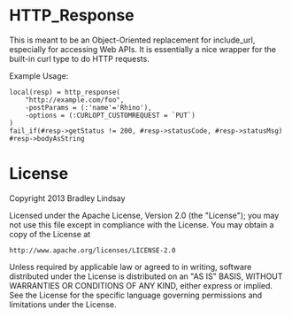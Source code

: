 # HTTP_Response

This is meant to be an Object-Oriented replacement for include_url, especially
for accessing Web APIs. It is essentially a nice wrapper for the built-in curl
type to do HTTP requests.

Example Usage:

    local(resp) = http_response(
        "http://example.com/foo",
        -postParams = (:'name'='Rhino'),
        -options = (:CURLOPT_CUSTOMREQUEST = `PUT`)
    )
    fail_if(#resp->getStatus != 200, #resp->statusCode, #resp->statusMsg)
    #resp->bodyAsString



# License

Copyright 2013 Bradley Lindsay

Licensed under the Apache License, Version 2.0 (the "License");
you may not use this file except in compliance with the License.
You may obtain a copy of the License at

    http://www.apache.org/licenses/LICENSE-2.0

Unless required by applicable law or agreed to in writing, software
distributed under the License is distributed on an "AS IS" BASIS,
WITHOUT WARRANTIES OR CONDITIONS OF ANY KIND, either express or implied.
See the License for the specific language governing permissions and
limitations under the License.